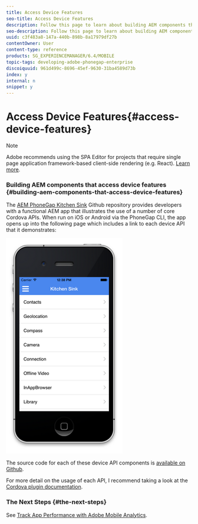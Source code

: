 ```yaml
---
title: Access Device Features
seo-title: Access Device Features
description: Follow this page to learn about building AEM components that access device features. The AEM PhoneGap Kitchen Sink Github repository provides developers with a functional AEM app that illustrates the use of a number of core Cordova APIs.
seo-description: Follow this page to learn about building AEM components that access device features. The AEM PhoneGap Kitchen Sink Github repository provides developers with a functional AEM app that illustrates the use of a number of core Cordova APIs.
uuid: c3f483a8-147a-440b-898b-8a17979df27b
contentOwner: User
content-type: reference
products: SG_EXPERIENCEMANAGER/6.4/MOBILE
topic-tags: developing-adobe-phonegap-enterprise
discoiquuid: 961d499c-8696-45ef-9630-31ba4589d73b
index: y
internal: n
snippet: y
---
```


# Access Device Features{#access-device-features}

>[!NOTE]
>
>Adobe recommends using the SPA Editor for projects that require single page application framework-based client-side rendering (e.g. React). [Learn more](../../sites/developing/using/spa-overview.md).

### Building AEM components that access device features {#building-aem-components-that-access-device-features}

The [AEM PhoneGap Kitchen Sink](https://github.com/blefebvre/aem-phonegap-kitchen-sink) Github repository provides developers with a functional AEM app that illustrates the use of a number of core Cordova APIs. When run on iOS or Android via the PhoneGap CLI, the app opens up into the following page which includes a link to each device API that it demonstrates:

![](assets/chlimage_1-107.png)

The source code for each of these device API components is [available on Github](https://github.com/blefebvre/aem-phonegap-kitchen-sink/tree/master/content/src/main/content/jcr_root/apps/brucelefebvre/kitchen-sink/components).

For more detail on the usage of each API, I recommend taking a look at the [Cordova plugin documentation](http://docs.phonegap.com/en/4.0.0/cordova_plugins_pluginapis.md.html).

### The Next Steps {#the-next-steps}

See [Track App Performance with Adobe Mobile Analytics](../../mobile/using/phonegap-intro-to-app-analytics.md).
